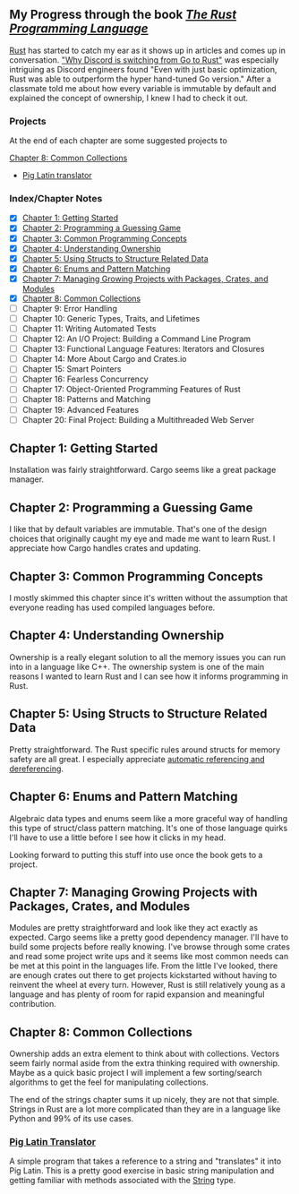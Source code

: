## My Progress through the book _[The Rust Programming Language](https://doc.rust-lang.org/book/title-page.html)_

[Rust](https://www.rust-lang.org/) has started to catch my ear as it shows up in articles and comes up in conversation.
 ["Why Discord is switching from Go to Rust"](https://blog.discord.com/why-discord-is-switching-from-go-to-rust-a190bbca2b1f) was especially intriguing as Discord engineers found "Even with just basic optimization, Rust was able to outperform the hyper hand-tuned Go version." After a classmate told me about how every variable is immutable by default and explained the concept of ownership, I knew I had to check it out.

 ### Projects

 At the end of each chapter are some suggested projects to

 [Chapter 8: Common Collections](#chapter-8-common-collections)
 - [Pig Latin translator](#pig-latin-translator)


### Index/Chapter Notes
- [x] [Chapter 1: Getting Started](#chapter-1-getting-started)
- [x] [Chapter 2: Programming a Guessing Game](#chapter-2-programming-a-guessing-game)
- [x] [Chapter 3: Common Programming Concepts](#chapter-3-common-programming-concepts)
- [x] [Chapter 4: Understanding Ownership](#chapter-4-understanding-ownership)
- [x] [Chapter 5: Using Structs to Structure Related Data](#chapter-5-using-structs-to-structure-related-data)
- [x] [Chapter 6: Enums and Pattern Matching](#chapter-6-nums-and-pattern-matching)
- [x] [Chapter 7: Managing Growing Projects with Packages, Crates, and Modules](#chapter-7-managing-growing-projects-with-packages-crates-and-modules)
- [x] [Chapter 8: Common Collections](#chapter-8-common-collections)
- [ ] Chapter 9: Error Handling
- [ ] Chapter 10: Generic Types, Traits, and Lifetimes
- [ ] Chapter 11: Writing Automated Tests
- [ ] Chapter 12: An I/O Project: Building a Command Line Program
- [ ] Chapter 13: Functional Language Features: Iterators and Closures
- [ ] Chapter 14: More About Cargo and Crates.io
- [ ] Chapter 15: Smart Pointers
- [ ] Chapter 16: Fearless Concurrency
- [ ] Chapter 17: Object-Oriented Programming Features of Rust
- [ ] Chapter 18: Patterns and Matching
- [ ] Chapter 19: Advanced Features
- [ ] Chapter 20: Final Project: Building a Multithreaded Web Server

## Chapter 1: Getting Started
Installation was fairly straightforward. Cargo seems like a great package manager.

## Chapter 2: Programming a Guessing Game
I like that by default variables are immutable. That's one of the design choices that originally caught my eye and made me want to learn Rust.
I appreciate how Cargo handles crates and updating.

## Chapter 3: Common Programming Concepts
I mostly skimmed this chapter since it's written without the assumption that everyone reading has used compiled languages before.

## Chapter 4: Understanding Ownership

Ownership is a really elegant solution to all the memory issues you can run into in a language like C++. The ownership system is one of the main reasons I wanted to learn Rust and I can see how it informs programming in Rust.

## Chapter 5: Using Structs to Structure Related Data

Pretty straightforward. The Rust specific rules around structs for memory safety are all great. I especially appreciate [automatic referencing and dereferencing](https://doc.rust-lang.org/book/ch05-03-method-syntax.html#wheres-the---operator).

## Chapter 6: Enums and Pattern Matching

Algebraic data types and enums seem like a more graceful way of handling this type of struct/class pattern matching. It's one of those language quirks I'll have to use a little before I see how it clicks in my head.

Looking forward to putting this stuff into use once the book gets to a project.

## Chapter 7: Managing Growing Projects with Packages, Crates, and Modules

Modules are pretty straightforward and look like they act exactly as expected. Cargo seems like a pretty good dependency manager. I'll have to build some projects before really knowing. I've browse through some crates and read some project write ups and it seems like most common needs can be met at this point in the languages life. From the little I've looked, there are enough crates out there to get projects kickstarted without having to reinvent the wheel at every turn. However, Rust is still relatively young as a language and has plenty of room for rapid expansion and meaningful contribution.

## Chapter 8: Common Collections

Ownership adds an extra element to think about with collections. Vectors seem fairly normal aside from the extra thinking required with ownership. Maybe as a quick basic project I will implement a few sorting/search algorithms to get the feel for manipulating collections.

The end of the strings chapter sums it up nicely, they are not that simple. Strings in Rust are a lot more complicated than they are in a language like Python and 99% of its use cases.

### [Pig Latin Translator](./chapter_8/pig_latin/)

A simple program that takes a reference to a string and "translates" it into Pig Latin. This is a pretty good exercise in basic string manipulation and getting familiar with methods associated with the [String](https://doc.rust-lang.org/std/string/struct.String.html) type.
